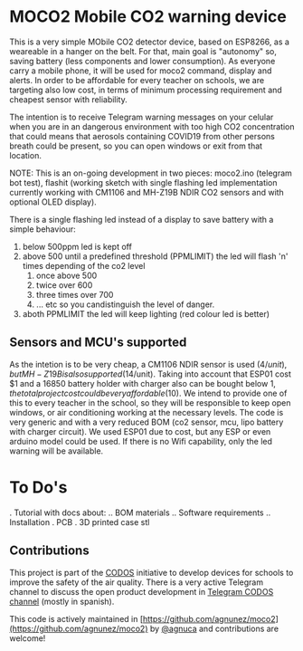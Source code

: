 # MOCO2 Mobile CO2 warning device

This is a very simple MObile CO2 detector device, based on ESP8266, as a weareable in a hanger on the belt. For that, main goal is "autonomy" so, saving battery (less components and lower consumption). As everyone carry a mobile phone, it will be used for moco2 command, display and alerts. In order to be affordable for every teacher on schools, we are targeting also low cost, in terms of minimum processing requirement and cheapest sensor with reliability.

The intention is to receive Telegram warning messages on your celular when you are in an dangerous environment with too high CO2 concentration that could means that aerosols containing COVID19 from other persons breath could be present, so you can open windows or exit from that location.

NOTE: This is an on-going development in two pieces: moco2.ino (telegram bot test), flashit (working sketch with single flashing led implementation currently working with CM1106 and MH-Z19B NDIR CO2 sensors and with optional OLED display).

There is a single flashing led instead of a display to save battery with a simple behaviour:
 1. below 500ppm led is kept off
 1. above 500 until a predefined threshold (PPMLIMIT) the led will flash 'n' times depending of the co2 level 
    1. once above 500
    1. twice over 600
    1. three times over 700
    1. ... etc
    so you candistinguish the level of danger.
 1. aboth PPMLIMIT the led will keep lighting (red colour led is better)

## Sensors and MCU's supported

As the intetion is to be very cheap, a CM1106 NDIR sensor is used ($4/unit), but MH-Z19B is also supported ($14/unit).
Taking into account that ESP01 cost $1 and a 16850 battery holder with charger also can be bought below $1, the total project cost could be very affordable ($10). We intend to provide one of this to every teacher in the school, so they will be responsible to keep open windows, or air conditioning working at the necessary levels.
The code is very generic and with a very reduced BOM (co2 sensor, mcu, lipo battery with charger circuit). We used ESP01 due to cost, but any ESP or even arduino model could be used. If there is no Wifi capability, only the led warning will be available.

# To Do's
. Tutorial with docs about:
.. BOM materials 
.. Software requirements 
.. Installation
. PCB
. 3D printed case stl 

## Contributions

This project is part of the [CODOS](https://github.com/miguelangelcasanova/codos) initiative to develop devices for schools to improve the safety of the air quality. There is a very active Telegram channel to discuss the open product development in [Telegram CODOS channel](https://t.me/codos_ventilacion) (mostly in spanish).

This code is actively maintained in [https://github.com/agnunez/moco2](https://github.com/agnunez/moco2) by [@agnuca](http://twitter.com/agnuca) and contributions are welcome!
